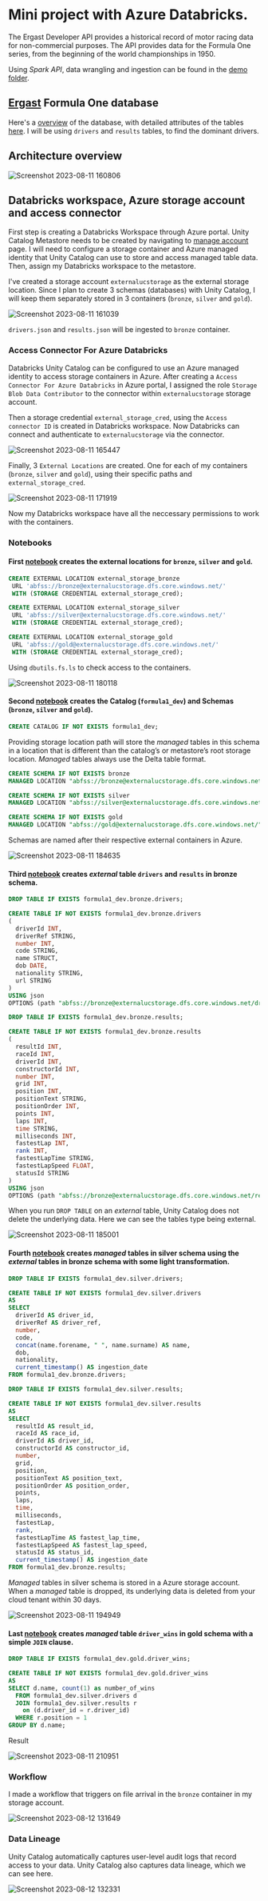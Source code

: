 # Mini project with Azure Databricks.

The Ergast Developer API provides a historical record of motor racing data for non-commercial purposes. The API provides data for the Formula One series, from the beginning of the world championships in 1950.

Using *Spark API*, data wrangling and ingestion can be found in the [demo folder](https://github.com/tanchu-git/databricks_mini_project/tree/main/demo).

## [Ergast](http://ergast.com/mrd/) Formula One database
Here's a [overview](https://github.com/tanchu-git/databricks_mini_project/assets/139019601/876ca38e-569c-49d8-879e-ab99a9a2a504) of the database, with detailed attributes of the tables [here](http://ergast.com/docs/f1db_user_guide.txt). I will be using ```drivers``` and ```results``` tables, to find the dominant drivers.

## Architecture overview
![Screenshot 2023-08-11 160806](https://github.com/tanchu-git/databricks_mini_project/assets/139019601/70c2587a-d123-4090-87a0-a2dc905ecf46)

## Databricks workspace, Azure storage account and access connector
First step is creating a Databricks Workspace through Azure portal. Unity Catalog Metastore needs to be created by navigating to [manage account](https://accounts.azuredatabricks.net/) page. I will need to configure a storage container and Azure managed identity that Unity Catalog can use to store and access managed table data. Then, assign my Databricks workspace to the metastore.

I've created a storage account ```externalucstorage``` as the external storage location. Since I plan to create 3 schemas (databases) with Unity Catalog, I will keep them separately stored in 3 containers (```bronze```, ```silver``` and ```gold```).

![Screenshot 2023-08-11 161039](https://github.com/tanchu-git/databricks_mini_project/assets/139019601/629d5b9c-aec5-4f46-af69-7266542f1c76)

```drivers.json``` and ```results.json``` will be ingested to ```bronze``` container.

### Access Connector For Azure Databricks
Databricks Unity Catalog can be configured to use an Azure managed identity to access storage containers in Azure. After creating a ```Access Connector For Azure Databricks``` in Azure portal, I assigned the role ```Storage Blob Data Contributor``` to the connector within ```externalucstorage``` storage account.

Then a storage credential ```external_storage_cred```, using the ```Access connector ID``` is created in Databricks workspace. Now Databricks can connect and authenticate to ```externalucstorage``` via the connector.

![Screenshot 2023-08-11 165447](https://github.com/tanchu-git/databricks_mini_project/assets/139019601/83323ad6-9f3f-4fd7-99b1-6876181e7861)

Finally, 3 ```External Locations``` are created. One for each of my containers (```bronze```, ```silver``` and ```gold```), using their specific paths and ```external_storage_cred```.

![Screenshot 2023-08-11 171919](https://github.com/tanchu-git/databricks_mini_project/assets/139019601/fe4ec567-0fff-44f1-a95c-fafe2b8c5b29)

Now my Databricks workspace have all the neccessary permissions to work with the containers.

### Notebooks
#### First [notebook](https://github.com/tanchu-git/databricks_mini_project/blob/main/notebooks/1_create_external_locations.ipynb) creates the external locations for ```bronze```, ```silver``` and ```gold```. 
```sql
CREATE EXTERNAL LOCATION external_storage_bronze
 URL 'abfss://bronze@externalucstorage.dfs.core.windows.net/'
 WITH (STORAGE CREDENTIAL external_storage_cred);
```
```sql
CREATE EXTERNAL LOCATION external_storage_silver
 URL 'abfss://silver@externalucstorage.dfs.core.windows.net/'
 WITH (STORAGE CREDENTIAL external_storage_cred);
```
```sql
CREATE EXTERNAL LOCATION external_storage_gold
 URL 'abfss://gold@externalucstorage.dfs.core.windows.net/'
 WITH (STORAGE CREDENTIAL external_storage_cred);
```
Using ```dbutils.fs.ls``` to check access to the containers.

![Screenshot 2023-08-11 180118](https://github.com/tanchu-git/databricks_mini_project/assets/139019601/6e02e3e6-9799-41a0-9305-3fbdf440fa46)

#### Second [notebook](https://github.com/tanchu-git/databricks_mini_project/blob/main/notebooks/2_create_catalog_schema.ipynb) creates the Catalog (```formula1_dev```) and Schemas (```bronze```, ```silver``` and ```gold```).
```sql
CREATE CATALOG IF NOT EXISTS formula1_dev;
```
Providing storage location path will store the *managed* tables in this schema in a location that is different than the catalog’s or metastore’s root storage location. *Managed* tables always use the Delta table format.
```sql
CREATE SCHEMA IF NOT EXISTS bronze
MANAGED LOCATION "abfss://bronze@externalucstorage.dfs.core.windows.net/"
```
```sql
CREATE SCHEMA IF NOT EXISTS silver
MANAGED LOCATION "abfss://silver@externalucstorage.dfs.core.windows.net/"
```
```sql
CREATE SCHEMA IF NOT EXISTS gold
MANAGED LOCATION "abfss://gold@externalucstorage.dfs.core.windows.net/"
```
Schemas are named after their respective external containers in Azure.

![Screenshot 2023-08-11 184635](https://github.com/tanchu-git/databricks_mini_project/assets/139019601/28d65e10-e5ee-459f-8ccc-46af94d853bf)

#### Third [notebook](https://github.com/tanchu-git/databricks_mini_project/blob/main/notebooks/3_create_bronze_tables.ipynb) creates *external* table ```drivers``` and ```results``` in bronze schema.
```sql
DROP TABLE IF EXISTS formula1_dev.bronze.drivers;

CREATE TABLE IF NOT EXISTS formula1_dev.bronze.drivers
(
  driverId INT,
  driverRef STRING,
  number INT,
  code STRING,
  name STRUCT,
  dob DATE,
  nationality STRING,
  url STRING
)
USING json
OPTIONS (path "abfss://bronze@externalucstorage.dfs.core.windows.net/drivers.json");
```
```sql
DROP TABLE IF EXISTS formula1_dev.bronze.results;

CREATE TABLE IF NOT EXISTS formula1_dev.bronze.results
(
  resultId INT,
  raceId INT,
  driverId INT,
  constructorId INT,
  number INT,
  grid INT,
  position INT,
  positionText STRING,
  positionOrder INT,
  points INT,
  laps INT,
  time STRING,
  milliseconds INT,
  fastestLap INT,
  rank INT,
  fastestLapTime STRING,
  fastestLapSpeed FLOAT,
  statusId STRING
)
USING json
OPTIONS (path "abfss://bronze@externalucstorage.dfs.core.windows.net/results.json");
```
When you run ```DROP TABLE``` on an *external* table, Unity Catalog does not delete the underlying data. Here we can see the tables type being external.

![Screenshot 2023-08-11 185001](https://github.com/tanchu-git/databricks_mini_project/assets/139019601/b8460f56-18d0-4c88-9ff6-98dea3e39d3b)

#### Fourth [notebook](https://github.com/tanchu-git/databricks_mini_project/blob/main/notebooks/4_create_silver_tables.ipynb) creates *managed* tables in silver schema using the *external* tables in bronze schema with some light transformation.
```sql
DROP TABLE IF EXISTS formula1_dev.silver.drivers;

CREATE TABLE IF NOT EXISTS formula1_dev.silver.drivers
AS
SELECT 
  driverId AS driver_id,
  driverRef AS driver_ref,
  number,
  code,
  concat(name.forename, " ", name.surname) AS name,
  dob,
  nationality,
  current_timestamp() AS ingestion_date
FROM formula1_dev.bronze.drivers;
```
```sql
DROP TABLE IF EXISTS formula1_dev.silver.results;

CREATE TABLE IF NOT EXISTS formula1_dev.silver.results
AS
SELECT 
  resultId AS result_id,
  raceId AS race_id,
  driverId AS driver_id,
  constructorId AS constructor_id,
  number,
  grid,
  position,
  positionText AS position_text,
  positionOrder AS position_order,
  points,
  laps,
  time,
  milliseconds,
  fastestLap,
  rank,
  fastestLapTime AS fastest_lap_time,
  fastestLapSpeed AS fastest_lap_speed,
  statusId AS status_id,
  current_timestamp() AS ingestion_date
FROM formula1_dev.bronze.results;
```
*Managed* tables in silver schema is stored in a Azure storage account. When a *managed* table is dropped, its underlying data is deleted from your cloud tenant within 30 days. 

![Screenshot 2023-08-11 194949](https://github.com/tanchu-git/databricks_mini_project/assets/139019601/e87739dd-367d-4716-8297-ec24f17e6d6e)

#### Last [notebook](https://github.com/tanchu-git/databricks_mini_project/blob/main/notebooks/5_create_gold_tables.ipynb) creates *managed* table ```driver_wins``` in gold schema with a simple ```JOIN``` clause.
```sql
DROP TABLE IF EXISTS formula1_dev.gold.driver_wins;

CREATE TABLE IF NOT EXISTS formula1_dev.gold.driver_wins
AS
SELECT d.name, count(1) as number_of_wins
  FROM formula1_dev.silver.drivers d
  JOIN formula1_dev.silver.results r
    on (d.driver_id = r.driver_id)
  WHERE r.position = 1
GROUP BY d.name;
```
Result

![Screenshot 2023-08-11 210951](https://github.com/tanchu-git/databricks_mini_project/assets/139019601/4d492de1-1c60-4d06-8cf6-f9a8162d0d5c)

### Workflow
I made a workflow that triggers on file arrival in the ```bronze``` container in my storage account.

![Screenshot 2023-08-12 131649](https://github.com/tanchu-git/databricks_mini_project/assets/139019601/6d117b64-6ce1-4856-9449-c697cdcfb29b)


### Data Lineage
Unity Catalog automatically captures user-level audit logs that record access to your data. Unity Catalog also captures data lineage, which we can see here.

![Screenshot 2023-08-12 132331](https://github.com/tanchu-git/databricks_mini_project/assets/139019601/7dc03f8f-8586-4a77-8dcc-2d508c82b39b)
